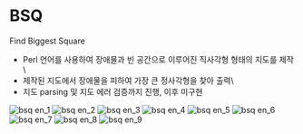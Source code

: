 # BSQ
Find Biggest Square
- Perl 언어를 사용하여 장애물과 빈 공간으로 이루어진 직사각형 형태의 지도를 제작\
- 제작된 지도에서 장애물을 피하여 가장 큰 정사각형을 찾아 출력\
- 지도 parsing 및 지도 에러 검증까지 진행, 이후 미구현

![bsq en_1](https://user-images.githubusercontent.com/70087750/180591216-7d1f557f-2170-43c9-8b7d-4dfadf6243ac.jpg)
![bsq en_2](https://user-images.githubusercontent.com/70087750/180591217-0d62b27c-1a6d-4de7-8fff-7f8d2acba806.jpg)
![bsq en_3](https://user-images.githubusercontent.com/70087750/180591218-377ae37f-946b-440b-9dec-eed32429b1c0.jpg)
![bsq en_4](https://user-images.githubusercontent.com/70087750/180591219-d5bb9ac8-678d-4ea9-804d-016998c6d178.jpg)
![bsq en_5](https://user-images.githubusercontent.com/70087750/180591220-698032c7-dd4e-4aac-8276-ed3d9e615d81.jpg)
![bsq en_6](https://user-images.githubusercontent.com/70087750/180591221-7d22707c-9430-4009-97f2-0e2a2d0f7a4e.jpg)
![bsq en_7](https://user-images.githubusercontent.com/70087750/180591222-b90460ca-4ad7-4d1b-bf35-e640631b40a3.jpg)
![bsq en_8](https://user-images.githubusercontent.com/70087750/180591223-4a80cb9a-599e-4f62-af65-f4f2a12063ea.jpg)
![bsq en_9](https://user-images.githubusercontent.com/70087750/180591214-f18d32f5-4153-42d3-b692-c8fb9a343a55.jpg)
